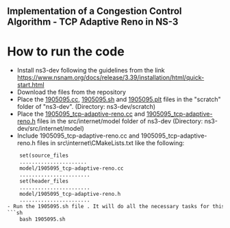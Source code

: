 ## Implementation of a Congestion Control Algorithm - TCP Adaptive Reno in NS-3

# How to run the code
- Install ns3-dev following the guidelines from the link https://www.nsnam.org/docs/release/3.39/installation/html/quick-start.html 
- Download the files from the repository
- Place the [1905095.cc](/Offline%203%20|%20NS3/1905095.cc), [1905095.sh](/Offline%203%20|%20NS3/1905095.sh) and [1905095.plt](/Offline%203%20|%20NS3/1905095.plt) files in the "scratch" folder of "ns3-dev". (Directory: ns3-dev/scratch)
- Place the [1905095_tcp-adaptive-reno.cc](/Offline%203%20|%20NS3/1905095_tcp-adaptive-reno.cc) and [1905095_tcp-adaptive-reno.h](/Offline%203%20|%20NS3/1905095_tcp-adaptive-reno.h) files in the src/internet/model folder of ns3-dev (Directory: ns3-dev/src/internet/model)
- Include 1905095_tcp-adaptive-reno.cc and 1905095_tcp-adaptive-reno.h files in src\internet\CMakeLists.txt like the following:

```txt
    set(source_files
    ......................
    model/1905095_tcp-adaptive-reno.cc
    ....................... 
    set(header_files
    .......................
    model/1905095_tcp-adaptive-reno.h
    .......................
- Run the 1905095.sh file . It will do all the necessary tasks for this assignment for you. 
```sh
    bash 1905095.sh
